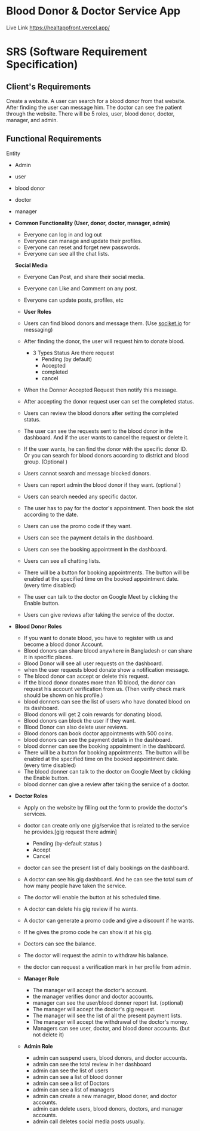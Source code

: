 # Blood Donor & Doctor Service App

Live Link https://healtappfront.vercel.app/

# SRS (Software Requirement Specification)

## Client's Requirements

Create a website. A user can search for a blood donor from that website. After finding the user can message him. The doctor can see the patient through the website. There will be 5 roles, user, blood donor, doctor, manager, and admin.

## Functional Requirements

Entity

- Admin
- user
- blood donor
- doctor
- manager

- **Common Functionality (User, donor, doctor, manager, admin)**

  - Everyone can log in and log out
  - Everyone can manage and update their profiles.
  - Everyone can reset and forget new passwords.
  - Everyone can see all the chat lists.

  **Social Media**

  - Everyone Can Post, and share their social media.
  - Everyone can Like and Comment on any post.
  - Everyone can update posts, profiles, etc

  - **User Roles**
  - Users can find blood donors and message them. (Use [sociket.io](http://sociket.io) for messaging)
  - After finding the donor, the user will request him to donate blood.
    - 3 Types Status Are there request
      - Pending (by default)
      - Accepted
      - completed
      - cancel
  - When the Donner Accepted Request then notify this message.
  - After accepting the donor request user can set the completed status.
  - Users can review the blood donors after setting the completed status.
  - The user can see the requests sent to the blood donor in the dashboard. And if the user wants to cancel the request or delete it.
  - If the user wants, he can find the donor with the specific donor ID. Or you can search for blood donors according to district and blood group. (Optional )
  - Users cannot search and message blocked donors.
  - Users can report admin the blood donor if they want. (optional )
  - Users can search needed any specific dactor.
  - The user has to pay for the doctor's appointment. Then book the slot according to the date.
  - Users can use the promo code if they want.
  - Users can see the payment details in the dashboard.
  - Users can see the booking appointment in the dashboard.
  - Users can see all chatting lists.
  - There will be a button for booking appointments. The button will be enabled at the specified time on the booked appointment date. (every time disabled)
  - The user can talk to the doctor on Google Meet by clicking the Enable button.
  - Users can give reviews after taking the service of the doctor.

- **Blood Donor Roles**
  - If you want to donate blood, you have to register with us and become a blood donor Account.
  - Blood donors can share blood anywhere in Bangladesh or can share it in specific places.
  - Blood Donor will see all user requests on the dashboard.
  - when the user requests blood donate show a notification message.
  - The blood donor can accept or delete this request.
  - If the blood donor donates more than 10 blood, the donor can request his account verification from us. (Then verify check mark should be shown on his profile.)
  - blood donners can see the list of users who have donated blood on its dashboard.
  - Blood donors will get 2 coin rewards for donating blood.
  - Blood donors can block the user if they want.
  - Blood Donor can also delete user reviews.
  - Blood donors can book doctor appointments with 500 coins.
  - blood donors can see the payment details in the dashboard.
  - blood donner can see the booking appointment in the dashboard.
  - There will be a button for booking appointments. The button will be enabled at the specified time on the booked appointment date. (every time disabled)
  - The blood donner can talk to the doctor on Google Meet by clicking the Enable button.
  - blood donner can give a review after taking the service of a doctor.
- **Doctor Roles**
  - Apply on the website by filling out the form to provide the doctor's services.
  - doctor can create only one gig/service that is related to the service he provides.[gig request there admin]
    - Pending (by-default status )
    - Accept
    - Cancel
  - doctor can see the present list of daily bookings on the dashboard.
  - A doctor can see his gig dashboard. And he can see the total sum of how many people have taken the service.
  - The doctor will enable the button at his scheduled time.
  - A doctor can delete his gig review if he wants.
  - A doctor can generate a promo code and give a discount if he wants.
  - If he gives the promo code he can show it at his gig.
  - Doctors can see the balance.
  - The doctor will request the admin to withdraw his balance.
  - the doctor can request a verification mark in her profile from admin.

  - **Manager Role**

    - The manager will accept the doctor's account.
    - the manager verifies donor and doctor accounts.
    - manager can see the user/blood donner report list. (optional)
    - The manager will accept the doctor's gig request.
    - The manager will see the list of all the present payment lists.
    - The manager will accept the withdrawal of the doctor's money.
    - Managers can see user, doctor, and blood donor accounts. (but not delete it)

  - **Admin Role**
    - admin can suspend users, blood donors, and doctor accounts.
    - admin can see the total review in her dashboard
    - admin can see the list of users
    - admin can see a list of blood donner
    - admin can see a list of Doctors
    - admin can see a list of managers
    - admin can create a new manager, blood doner, and doctor accounts.
    - admin can delete users, blood donors, doctors, and manager accounts.
    - admin call deletes social media posts usually.
